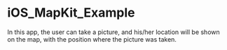 # iOS_MapKit_Example
In this app, the user can take a picture, and his/her location will be shown on the map, with the position where the picture was taken.
